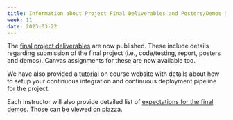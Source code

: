 ```yaml
---
title: Information about Project Final Deliverables and Posters/Demos Now Available
week: 11
date: 2023-03-22
---
```

The [final project deliverables](https://neu-se.github.io/CS4530-Spring-2023/assignments/project-deliverable) are now published. These include details regarding submission of the final project (i.e., code/testing, report, posters and demos). Canvas assignments for these are now available too.

We have also provided a [tutorial](https://neu-se.github.io/CS4530-Spring-2023/tutorials/) on course website with details about how to setup your continuous integration and continuous deployment pipeline for the project.

Each instructor will also provide detailed list of [expectations for the final demos](https://northeastern.instructure.com/courses/133054/assignments/1783881). Those can be viewed on piazza.